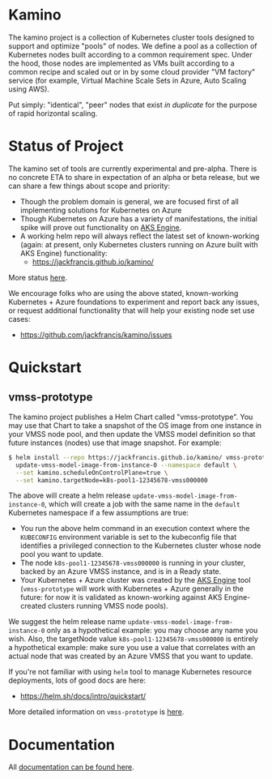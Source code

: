 # Kamino

The kamino project is a collection of Kubernetes cluster tools designed to support and optimize "pools" of nodes. We define a pool as a collection of Kubernetes nodes built according to a common requirement spec. Under the hood, those nodes are implemented as VMs built according to a common recipe and scaled out or in by some cloud provider "VM factory" service (for example, Virtual Machine Scale Sets in Azure, Auto Scaling using AWS).

Put simply: "identical", "peer" nodes that exist _in duplicate_ for the purpose of rapid horizontal scaling.

# Status of Project

The kamino set of tools are currently experimental and pre-alpha. There is no concrete ETA to share in expectation of an alpha or beta release, but we can share a few things about scope and priority:

- Though the problem domain is general, we are focused first of all implementing solutions for Kubernetes on Azure
- Though Kubernetes on Azure has a variety of manifestations, the initial spike will prove out functionality on [AKS Engine](https://github.com/Azure/aks-engine).
- A working helm repo will always reflect the latest set of known-working (again: at present, only Kubernetes clusters running on Azure built with AKS Engine) functionality:
  - https://jackfrancis.github.io/kamino/

More status [here][status].

We encourage folks who are using the above stated, known-working Kubernetes + Azure foundations to experiment and report back any issues, or request additional functionality that will help your existing node set use cases:

- https://github.com/jackfrancis/kamino/issues

# Quickstart

## vmss-prototype

The kamino project publishes a Helm Chart called "vmss-prototype". You may use that Chart to take a snapshot of the OS image from one instance in your VMSS node pool, and then update the VMSS model definition so that future instances (nodes) use that image snapshot. For example:

```bash
$ helm install --repo https://jackfrancis.github.io/kamino/ vmss-prototype \
  update-vmss-model-image-from-instance-0 --namespace default \
  --set kamino.scheduleOnControlPlane=true \
  --set kamino.targetNode=k8s-pool1-12345678-vmss000000
```

The above will create a helm release `update-vmss-model-image-from-instance-0`, which will create a job with the same name in the `default` Kubernetes namespace if a few assumptions are true:

- You run the above helm command in an execution context where the `KUBECONFIG` environment variable is set to the kubeconfig file that identifies a privileged connection to the Kubernetes cluster whose node pool you want to update.
- The node `k8s-pool1-12345678-vmss000000` is running in your cluster, backed by an Azure VMSS instance, and is in a Ready state.
- Your Kubernetes + Azure cluster was created by the [AKS Engine](https://github.com/Azure/aks-engine) tool (`vmss-prototype` will work with Kubernetes + Azure generally in the future: for now it is validated as known-working against AKS Engine-created clusters running VMSS node pools).

We suggest the helm release name `update-vmss-model-image-from-instance-0` only as a hypothetical example: you may choose any name you wish. Also, the targetNode value `k8s-pool1-12345678-vmss000000` is entirely a hypothetical example: make sure you use a value that correlates with an actual node that was created by an Azure VMSS that you want to update.

If you're not familiar with using `helm` tool to manage Kubernetes resource deployments, lots of good docs are here:

- https://helm.sh/docs/intro/quickstart/

More detailed information on `vmss-prototype` is [here][vmss-prototype].

# Documentation

All [documentation can be found here][docs].

[docs]: docs/README.md
[status]: docs/status.md
[vmss-prototype]: helm/vmss-prototype/README.md
